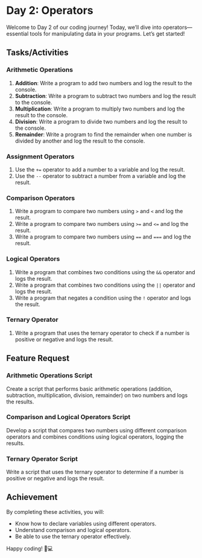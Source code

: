 # Day 2: Operators

Welcome to Day 2 of our coding journey! Today, we’ll dive into operators—essential tools for manipulating data in your programs. Let’s get started!

## Tasks/Activities

### Arithmetic Operations
1. **Addition**: Write a program to add two numbers and log the result to the console.
2. **Subtraction**: Write a program to subtract two numbers and log the result to the console.
3. **Multiplication**: Write a program to multiply two numbers and log the result to the console.
4. **Division**: Write a program to divide two numbers and log the result to the console.
5. **Remainder**: Write a program to find the remainder when one number is divided by another and log the result to the console.

### Assignment Operators
1. Use the `+=` operator to add a number to a variable and log the result.
2. Use the `--` operator to subtract a number from a variable and log the result.

### Comparison Operators
1. Write a program to compare two numbers using `>` and `<` and log the result.
2. Write a program to compare two numbers using `>=` and `<=` and log the result.
3. Write a program to compare two numbers using `==` and `===` and log the result.

### Logical Operators
1. Write a program that combines two conditions using the `&&` operator and logs the result.
2. Write a program that combines two conditions using the `||` operator and logs the result.
3. Write a program that negates a condition using the `!` operator and logs the result.

### Ternary Operator
1. Write a program that uses the ternary operator to check if a number is positive or negative and logs the result.

## Feature Request

### Arithmetic Operations Script
Create a script that performs basic arithmetic operations (addition, subtraction, multiplication, division, remainder) on two numbers and logs the results.

### Comparison and Logical Operators Script
Develop a script that compares two numbers using different comparison operators and combines conditions using logical operators, logging the results.

### Ternary Operator Script
Write a script that uses the ternary operator to determine if a number is positive or negative and logs the result.

## Achievement
By completing these activities, you will:
- Know how to declare variables using different operators.
- Understand comparison and logical operators.
- Be able to use the ternary operator effectively.

Happy coding! 🚀💻
